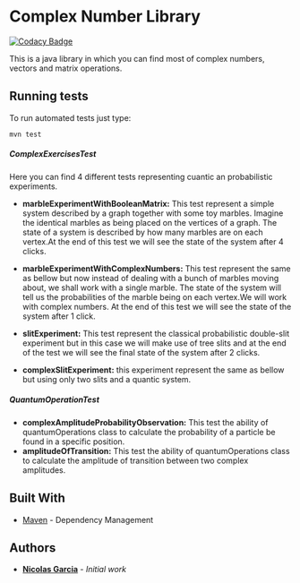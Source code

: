 # Complex Number Library
[![Codacy Badge](https://api.codacy.com/project/badge/Grade/0d716c0965bc489a9a8d5eee07a9570c)](https://www.codacy.com/app/nicoga97/Complex-number-library?utm_source=github.com&amp;utm_medium=referral&amp;utm_content=nicoga97/Complex-number-library&amp;utm_campaign=Badge_Grade)

This is a java library in which you can find most of complex numbers, vectors and  matrix operations.
## Running tests
To run automated tests just type:
```
mvn test
```
##### ComplexExercisesTest
Here you can find 4 different tests representing 
cuantic an probabilistic experiments.
- **marbleExperimentWithBooleanMatrix:** This test represent  a simple system described by a graph together with some toy marbles.
Imagine the identical marbles as being placed on the vertices of a graph. The state of a system is described by how many marbles are on each vertex.At the end of this
test we will see the state of the system after 4 clicks.

- **marbleExperimentWithComplexNumbers:** This test represent the same as bellow but now instead of dealing with a bunch of marbles moving about, we shall
work with a single marble. The state of the system will tell us the probabilities of the marble being on each vertex.We will work with complex numbers. At the end of this test we will see the state of the
system after 1 click.

- **slitExperiment:** This test represent the classical probabilistic double-slit experiment but in this case we will make use of tree slits and at the end of the test we will see
the final state of the system after 2 clicks.

- **complexSlitExperiment:** this experiment represent the same as bellow but using only two slits and a quantic system.

##### QuantumOperationTest
- **complexAmplitudeProbabilityObservation:** This test the ability of quantumOperations class to calculate the probability of a particle be found in a specific position.
- **amplitudeOfTransition:** This test the ability of quantumOperations class to calculate the amplitude of transition between two complex amplitudes.

## Built With

* [Maven](https://maven.apache.org/) - Dependency Management

## Authors

* [**Nicolas Garcia**](https://github.com/nicoga97) - *Initial work* 



